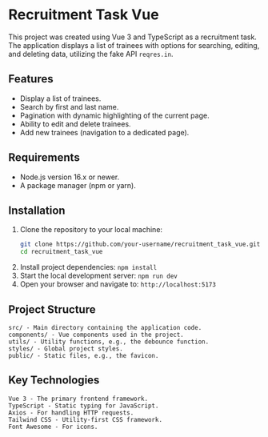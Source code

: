 # Recruitment Task Vue

This project was created using Vue 3 and TypeScript as a recruitment task. The application displays a list of trainees with options for searching, editing, and deleting data, utilizing the fake API `reqres.in`.

## Features

- Display a list of trainees.
- Search by first and last name.
- Pagination with dynamic highlighting of the current page.
- Ability to edit and delete trainees.
- Add new trainees (navigation to a dedicated page).

## Requirements

- Node.js version 16.x or newer.
- A package manager (npm or yarn).

## Installation

1. Clone the repository to your local machine:
   ```bash
   git clone https://github.com/your-username/recruitment_task_vue.git
   cd recruitment_task_vue

2. Install project dependencies: ```npm install```
3. Start the local development server: ```npm run dev```
4. Open your browser and navigate to: ```http://localhost:5173```


## Project Structure

    src/ - Main directory containing the application code.
    components/ - Vue components used in the project.
    utils/ - Utility functions, e.g., the debounce function.
    styles/ - Global project styles.
    public/ - Static files, e.g., the favicon.

## Key Technologies

    Vue 3 - The primary frontend framework.
    TypeScript - Static typing for JavaScript.
    Axios - For handling HTTP requests.
    Tailwind CSS - Utility-first CSS framework.
    Font Awesome - For icons.